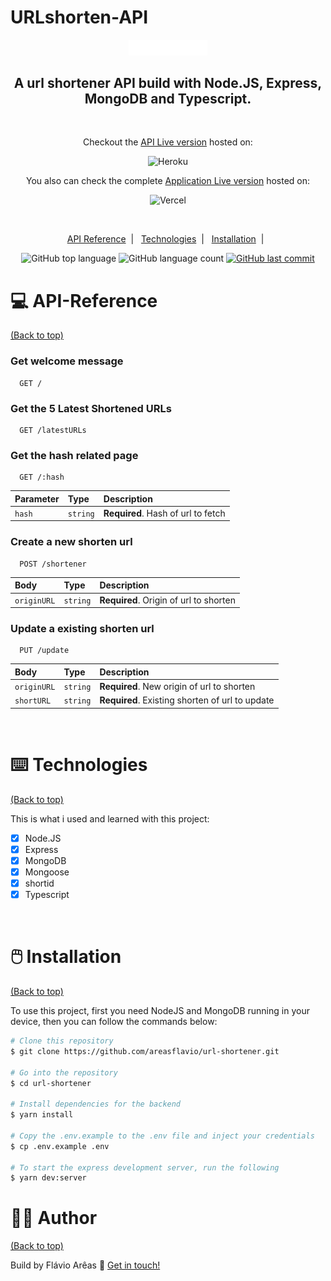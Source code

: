 # URLshorten-API

<p align="center">
  <img alt="URLshorten" src=".github/logo.svg" width="25%">
</p>

<h2 align="center">
  A url shortener API  build with Node.JS, Express, MongoDB and Typescript.
</h2>

<br/>

<p align="center">
  Checkout the <a href="https://areasflavio-url-shortener.herokuapp.com">API Live version</a>
   hosted on:
</p>
<p align="center">
    <img alt="Heroku" src="https://img.shields.io/badge/heroku-%23430098.svg?&style=for-the-badge&logo=heroku&logoColor=white"/>
</p>

<p align="center">
  You also can check the complete <a href="https://areasflavio-url-shortener.herokuapp.com">Application Live version</a>
  hosted on:
</p>
<p align="center">
    <img alt="Vercel" src="https://img.shields.io/badge/Vercel-100000?style=for-the-badge&logo=vercel&logoColor=white"/>
</p>

<br/>

<p align="center">
  <a href="#computer-API-Reference">API Reference</a>&nbsp;&nbsp;|&nbsp;&nbsp;
  <a href="#keyboard-technologies">Technologies</a>&nbsp;&nbsp;|&nbsp;&nbsp;
  <a href="#computer_mouse-installation">Installation</a>&nbsp;&nbsp;|&nbsp;&nbsp;
</p>

<p align="center">
  <img alt="GitHub top language" src="https://img.shields.io/github/languages/top/areasflavio/url-shortener.svg">
  
  <img alt="GitHub language count" src="https://img.shields.io/github/languages/count/areasflavio/url-shortener.svg">
  
  <a href="https://github.com/areasflavio/url-shortener/commits/master">
    <img alt="GitHub last commit" src="https://img.shields.io/github/last-commit/areasflavio/url-shortener.svg">
  </a>
</p>

# :computer: API-Reference

[(Back to top)](#URLshorten-API)

### Get welcome message

```http
  GET /
```

### Get the 5 Latest Shortened URLs

```http
  GET /latestURLs
```

### Get the hash related page

```http
  GET /:hash
```

| Parameter | Type     | Description                        |
| :-------- | :------- | :--------------------------------- |
| `hash`    | `string` | **Required**. Hash of url to fetch |

### Create a new shorten url

```http
  POST /shortener
```

| Body        | Type     | Description                            |
| :---------- | :------- | :------------------------------------- |
| `originURL` | `string` | **Required**. Origin of url to shorten |

### Update a existing shorten url

```http
  PUT /update
```

| Body        | Type     | Description                                     |
| :---------- | :------- | :---------------------------------------------- |
| `originURL` | `string` | **Required**. New origin of url to shorten      |
| `shortURL`  | `string` | **Required**. Existing shorten of url to update |

<br/>

# :keyboard: Technologies

[(Back to top)](#URLshorten-API)

This is what i used and learned with this project:

- [x] Node.JS
- [x] Express
- [x] MongoDB
- [x] Mongoose
- [x] shortid
- [x] Typescript

<br/>

# :computer_mouse: Installation

[(Back to top)](#URLshorten-API)

To use this project, first you need NodeJS and MongoDB running in your device, then you can follow the commands below:

```bash
# Clone this repository
$ git clone https://github.com/areasflavio/url-shortener.git

# Go into the repository
$ cd url-shortener

# Install dependencies for the backend
$ yarn install

# Copy the .env.example to the .env file and inject your credentials
$ cp .env.example .env

# To start the express development server, run the following
$ yarn dev:server
```

# :man_technologist: Author

[(Back to top)](#URLshorten-API)

Build by Flávio Arêas 👋 [Get in touch!](https://www.linkedin.com/in/areasflavio/)
